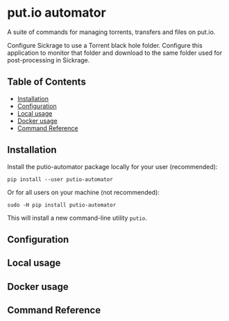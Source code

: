 # put.io automator

A suite of commands for managing torrents, transfers and files on put.io.

Configure Sickrage to use a Torrent black hole folder. Configure this application to
monitor that folder and download to the same folder used for post-processing in Sickrage.

## Table of Contents











<!-- toc -->

* [Installation](#installation)
* [Configuration](#configuration)
* [Local usage](#local-usage)
* [Docker usage](#docker-usage)
* [Command Reference](#command-reference)

<!-- toc stop -->






## Installation

Install the putio-automator package locally for your user (recommended):

    pip install --user putio-automator

Or for all users on your machine (not recommended):

    sudo -H pip install putio-automator

This will install a new command-line utility `putio`.

## Configuration

## Local usage

## Docker usage

## Command Reference
